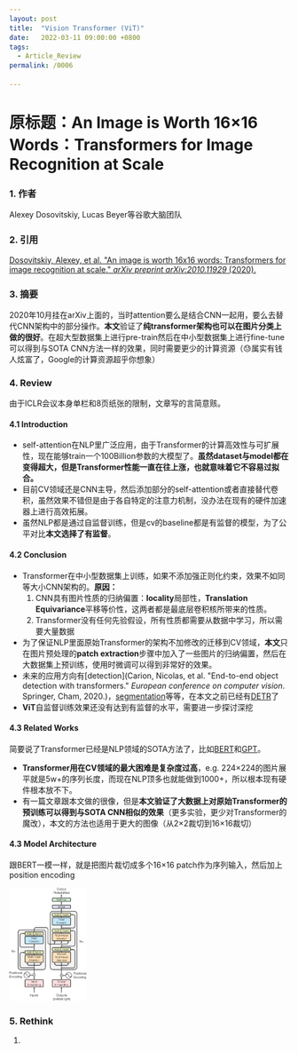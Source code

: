```yaml
---
layout: post
title:  "Vision Transformer (ViT)"
date:   2022-03-11 09:00:00 +0800
tags:
  - Article_Review
permalink: /0006

---
```


# 原标题：An Image is Worth 16×16 Words：Transformers for Image Recognition at Scale

### 1. 作者

Alexey Dosovitskiy, Lucas Beyer等谷歌大脑团队

### 2. 引用

[Dosovitskiy, Alexey, et al. "An image is worth 16x16 words: Transformers for image recognition at scale." *arXiv preprint arXiv:2010.11929* (2020).](https://arxiv.org/abs/2010.11929)

### 3. 摘要

2020年10月挂在arXiv上面的，当时attention要么是结合CNN一起用，要么去替代CNN架构中的部分操作。**本文**验证了**纯transformer架构也可以在图片分类上做的很好**。在超大型数据集上进行pre-train然后在中小型数据集上进行fine-tune可以得到与SOTA CNN方法一样的效果，同时需要更少的计算资源（😓属实有钱人炫富了，Google的计算资源超乎你想象）

### 4. Review

由于ICLR会议本身单栏和8页纸张的限制，文章写的言简意赅。

#### 4.1 Introduction

- self-attention在NLP里广泛应用，由于Transformer的计算高效性与可扩展性，现在能够train一个100Billion参数的大模型了。**虽然dataset与model都在变得超大，但是Transformer性能一直在往上涨，也就意味着它不容易过拟合。**
- 目前CV领域还是CNN主导，然后添加部分的self-attention或者直接替代卷积，虽然效果不错但是由于各自特定的注意力机制，没办法在现有的硬件加速器上进行高效拓展。
- 虽然NLP都是通过自监督训练，但是cv的baseline都是有监督的模型，为了公平对比**本文选择了有监督**。

#### 4.2 Conclusion

- Transformer在中小型数据集上训练，如果不添加强正则化约束，效果不如同等大小CNN架构的。**原因：**
  1. CNN具有图片性质的归纳偏置：**locality**局部性，**Translation Equivariance**平移等价性，这两者都是最底层卷积核所带来的性质。
  2. Transformer没有任何先验假设，所有性质都需要从数据中学习，所以需要大量数据
- 为了保证NLP里面原始Transformer的架构不加修改的迁移到CV领域，**本文**只在图片预处理的**patch extraction**步骤中加入了一些图片的归纳偏置，然后在大数据集上预训练，使用时微调可以得到非常好的效果。
- 未来的应用方向有[detection](Carion, Nicolas, et al. "End-to-end object detection with transformers." *European conference on computer vision*. Springer, Cham, 2020.)，[segmentation](https://openaccess.thecvf.com/content/CVPR2021/html/Zheng_Rethinking_Semantic_Segmentation_From_a_Sequence-to-Sequence_Perspective_With_Transformers_CVPR_2021_paper.html)等等，在本文之前已经有[DETR](https://arxiv.org/abs/2005.12872)了
- **ViT**自监督训练效果还没有达到有监督的水平，需要进一步探讨深挖

#### 4.3 Related Works

简要说了Transformer已经是NLP领域的SOTA方法了，比如[BERT](https://arxiv.org/abs/1810.04805)和[GPT](https://scholar.google.com.hk/scholar?q=Improving+Language+Understanding+By+Generative+Pre-Training&hl=zh-TW&as_sdt=0&as_vis=1&oi=scholart)。

- **Transformer用在CV领域的最大困难是复杂度过高**，e.g. 224×224的图片展平就是5w+的序列长度，而现在NLP顶多也就能做到1000+，所以根本现有硬件根本放不下。
- 有一篇文章跟本文做的很像，但是**本文验证了大数据上对原始Transformer的预训练可以得到与SOTA CNN相似的效果**（更多实验，更少对Transformer的魔改），本文的方法也适用于更大的图像（从2×2裁切到16×16裁切）

#### 4.3 Model Architecture

跟BERT一模一样，就是把图片裁切成多个16×16 patch作为序列输入，然后加上position encoding

<img src="https://raw.githubusercontent.com/Rashfu/Rashfu.github.io/master/assets/images/article/1.jpg" style="zoom: 20%;" />


### 5. Rethink

1. 